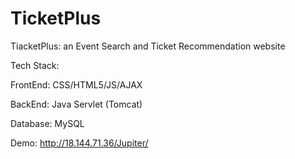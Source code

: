 # TicketPlus
TiacketPlus: an Event Search and Ticket Recommendation website


Tech Stack:


FrontEnd: CSS/HTML5/JS/AJAX


BackEnd: Java Servlet (Tomcat)


Database: MySQL


Demo:
http://18.144.71.36/Jupiter/

